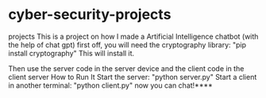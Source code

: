# cyber-security-projects
projects
This is a project on how I made a Artificial Intelligence chatbot (with the help of chat gpt)
first off, you will need the cryptography library:
  "pip install cryptography"
This will install it.

Then use the server code in the server device and the client code in the client server
How to Run It
Start the server:
"python server.py"
Start a client in another terminal:
"python client.py"
now you can chat!****
